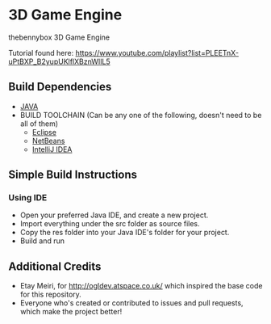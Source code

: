 3D Game Engine
==

thebennybox 3D Game Engine 

Tutorial found here: https://www.youtube.com/playlist?list=PLEETnX-uPtBXP_B2yupUKlflXBznWIlL5

## Build Dependencies
- [JAVA](https://www.java.com/en/download/)
- BUILD TOOLCHAIN (Can be any one of the following, doesn't need to be all of them)
	- [Eclipse](http://eclipse.org/)
	- [NetBeans](https://netbeans.org/)
	- [IntelliJ IDEA](http://www.jetbrains.com/idea/)

## Simple Build Instructions
### Using IDE
- Open your preferred Java IDE, and create a new project.
- Import everything under the src folder as source files.
- Copy the res folder into your Java IDE's folder for your project.
- Build and run

## Additional Credits
- Etay Meiri, for http://ogldev.atspace.co.uk/ which inspired the base code for this repository.
- Everyone who's created or contributed to issues and pull requests, which make the project better!
